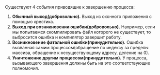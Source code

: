 Существуют 4 события приводящие к завершению процесса:
1. **Обычный выход(добровольно).** Выход из оконного приложения с помощью крестика.
2. **Выход при возникновении ошибки(добровольно).** Например, если мы попытаемся скомпилировать файл которого не существует, то выбросится ошибка и компилятор завершит работу.
3. **Возникновение фатальной ошибки(принудительно).** Ошибка вызванная самим процессом(обращение по индексу за пределы массива, обращение к несуществующему адресу, деление на 0).
4. **Уничтожение другим процессом(принудительно).** У процесса, вызывающего завершения должны быть на это соответствующие полномочия.